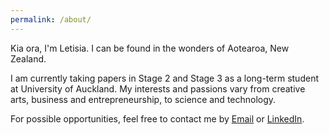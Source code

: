 ```yaml
---
permalink: /about/
---
```


Kia ora, I'm Letisia.  I can be found in the wonders of Aotearoa, New Zealand. 

I am currently taking papers in Stage 2 and Stage 3 as a long-term student at University of Auckland. My interests and passions vary from creative arts, business and entrepreneurship, to science and technology.

For possible opportunities, feel free to contact me by [Email](mailto:lpan375@aucklanduni.ac.nz) or [LinkedIn](https://www.linkedin.com/in/letisiapangataa/). 